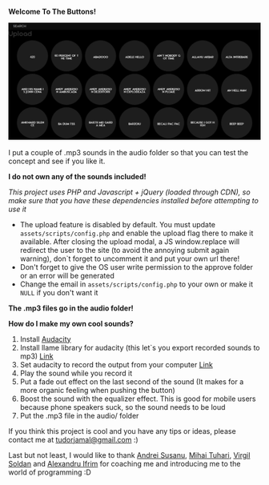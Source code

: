 **Welcome To The Buttons!**

![alt text](assets/images/buttons.jpg)

I put a couple of .mp3 sounds in the audio folder so that you can test the concept and see if you like it.

**I do not own any of the sounds included!**

*This project uses PHP and Javascript + jQuery (loaded through CDN), so make sure that you have these dependencies installed before attempting to use it*

 - The upload feature is disabled by default. You must update `assets/scripts/config.php` and enable the upload flag there to make it available. After closing the upload modal, a JS window.replace will redirect the user to the site (to avoid the annoying submit again warning), don`t forget to uncomment it and put your own url there!
 - Don't forget to give the OS user write permission to the approve folder or an error will be generated
 - Change the email in `assets/scripts/config.php` to your own or make it `NULL` if you don't want it
 
**The .mp3 files go in the audio folder!**


**How do I make my own cool sounds?**

1. Install [Audacity](http://www.audacityteam.org/) 
2. Install llame library for audacity (this let`s you export recorded sounds to mp3) [Link](http://old.audacityteam.org/help/faq_i18n?s=install&i=lame-mp3&lang=hu)
3. Set audacity to record the output from your computer [Link](http://manual.audacityteam.org/man/tutorial_recording_computer_playback_on_windows.html)
4. Play the sound while you record it
5. Put a fade out effect on the last second of the sound (It makes for a more organic feeling when pushing the button)
6. Boost the sound with the equalizer effect. This is good for mobile users because phone speakers suck, so the sound needs to be loud
7. Put the .mp3 file in the audio/ folder

If you think this project is cool and you have any tips or ideas, please contact me at tudorjamal@gmail.com :)

Last but not least, I would like to thank [Andrei Susanu](https://github.com/andreisusanu), [Mihai Tuhari](https://github.com/mihaituhari), [Virgil Soldan](https://www.facebook.com/virgil.soldan) and [Alexandru Ifrim](https://github.com/aifrim) for coaching me and introducing me to the world of programming :D
